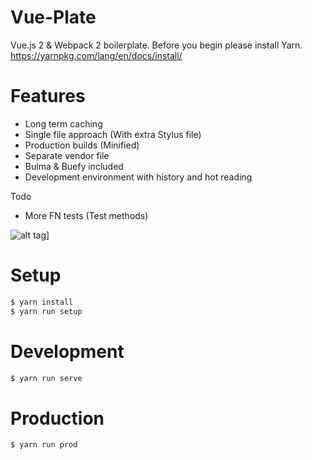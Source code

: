 # Vue-Plate

Vue.js 2 & Webpack 2 boilerplate. Before you begin please install Yarn. https://yarnpkg.com/lang/en/docs/install/

# Features
* Long term caching
* Single file approach (With extra Stylus file)
* Production builds (Minified)
* Separate vendor file
* Bulma & Buefy included
* Development environment with history and hot reading

Todo
* More FN tests (Test methods)

![alt tag](https://media.giphy.com/media/3o6UBhjHobLFgEmrJu/giphy.gif)]

# Setup
````javascript
$ yarn install
$ yarn run setup
````

# Development
````javascript
$ yarn run serve
````

# Production
````javascript
$ yarn run prod
````
